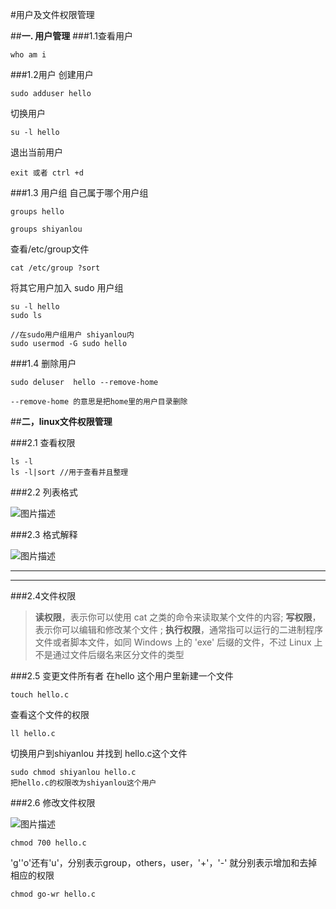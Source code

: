 #用户及文件权限管理

##**一. 用户管理**
###1.1查看用户
```
who am i
```
###1.2用户
创建用户

```
sudo adduser hello
```
切换用户

```
su -l hello
```
退出当前用户

```
exit 或者 ctrl +d
```
###1.3 用户组
自己属于哪个用户组
```
groups hello

groups shiyanlou
```
查看/etc/group文件
```
cat /etc/group ?sort
```
将其它用户加入 sudo 用户组
```
su -l hello
sudo ls 

```

```
//在sudo用户组用户 shiyanlou内
sudo usermod -G sudo hello
```
###1.4 删除用户

```
sudo deluser  hello --remove-home

--remove-home 的意思是把home里的用户目录删除
```










##**二，linux文件权限管理**

 ###2.1 查看权限

```
ls -l
ls -l|sort //用于查看并且整理

```

###2.2 列表格式

![图片描述](https://dn-simplecloud.shiyanlou.com/uid/399195/1490444348984.png-wm)

 ###2.3 格式解释

![图片描述](https://dn-simplecloud.shiyanlou.com/uid/399195/1490444451663.png-wm)

 ---

---
###2.4文件权限
>
> **读权限**，表示你可以使用 cat <file name> 之类的命令来读取某个文件的内容; **写权限**，表示你可以编辑和修改某个文件 ;  **执行权限**，通常指可以运行的二进制程序文件或者脚本文件，如同 Windows 上的 'exe' 后缀的文件，不过 Linux 上不是通过文件后缀名来区分文件的类型

###2.5 变更文件所有者
在hello 这个用户里新建一个文件
```
touch hello.c

```
查看这个文件的权限
```
ll hello.c
```
切换用户到shiyanlou
并找到 hello.c这个文件
```
sudo chmod shiyanlou hello.c
把hello.c的权限改为shiyanlou这个用户

```

###2.6 修改文件权限

![图片描述](https://dn-simplecloud.shiyanlou.com/uid/399195/1490450194842.png-wm)

```
chmod 700 hello.c

```
'g''o'还有'u'，分别表示group，others，user，'+'，'-' 就分别表示增加和去掉相应的权限

```
chmod go-wr hello.c
```


















